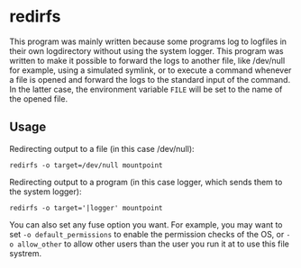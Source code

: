 # redirfs

This program was mainly written because some programs log to logfiles
in their own logdirectory without using the system logger. This program
was written to make it possible to forward the logs to another file,
like /dev/null for example, using a simulated symlink, or to execute
a command whenever a file is opened and forward the logs to the standard
input of the command. In the latter case, the environment variable `FILE`
will be set to the name of the opened file.

## Usage

Redirecting output to a file (in this case /dev/null):
```
redirfs -o target=/dev/null mountpoint
```

Redirecting output to a program (in this case logger, which sends them to the system logger):
```
redirfs -o target='|logger' mountpoint
```

You can also set any fuse option you want. For example, you may want to set
`-o default_permissions` to enable the permission checks of the OS,
or `-o allow_other` to allow other users than the user you run it at to
use this file systrem.

